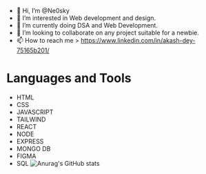 - 👋 Hi, I’m @Ne0sky
- 👀 I’m interested in Web development and design.
- 🌱 I’m currently doing DSA and Web Development.
- 💞️ I’m looking to collaborate on any project suitable for a newbie.
- 📫 How to reach me > https://www.linkedin.com/in/akash-dey-75165b201/

# Languages and Tools
- HTML
- CSS
- JAVASCRIPT
- TAILWIND
- REACT
- NODE
- EXPRESS
- MONGO DB
- FIGMA
- SQL
![Anurag's GitHub stats](https://github-readme-stats.vercel.app/api?username=anuraghazra&show_icons=true&theme=radical)
<!---
XD69Z/XD69Z is a ✨ special ✨ repository because its `README.md` (this file) appears on your GitHub profile.
You can click the Preview link to take a look at your changes.
--->
